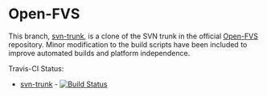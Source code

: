 Open-FVS
=====

This branch, [svn-trunk](https://github.com/tharen/PyFVS/tree/svn-trunk), is a
clone of the SVN trunk in the official
[Open-FVS](https://sourceforge.net/p/open-fvs/code/HEAD/tree/trunk/) 
repository. Minor modification to the build scripts have been included to 
improve automated builds and platform independence.

Travis-CI Status:
 - [svn-trunk](https://github.com/tharen/PyFVS/tree/svn-trunk) - [![Build Status](https://travis-ci.org/tharen/PyFVS.svg?branch=svn-trunk)](https://travis-ci.org/tharen/PyFVS)
 